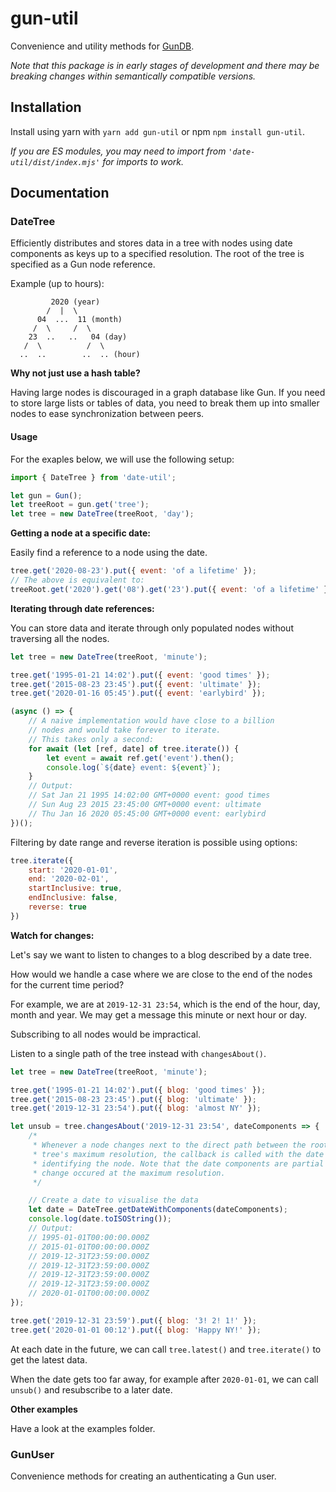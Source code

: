 # gun-util

Convenience and utility methods for [GunDB](https://github.com/amark/gun).

*Note that this package is in early stages of development and there may be breaking changes within semantically compatible versions.*

## Installation

Install using yarn with `yarn add gun-util` or npm `npm install gun-util`.

*If you are ES modules, you may need to import from `'date-util/dist/index.mjs'` for imports to work.*

## Documentation

### DateTree

Efficiently distributes and stores data in a tree with nodes using date components as keys up
to a specified resolution. The root of the tree is specified as a Gun node reference.

Example (up to hours): 

```
         2020 (year)
        /  |  \
      04  ...  11 (month)
     /  \     /  \
    23  ..   ..   04 (day)
   /  \          /  \
  ..  ..        ..  .. (hour)
```

**Why not just use a hash table?**

Having large nodes is discouraged in a graph database like Gun. If you need to store large lists or tables of data, you need to break them up into smaller nodes to ease synchronization between peers.

#### Usage

For the exaples below, we will use the following setup:

```javascript
import { DateTree } from 'date-util';

let gun = Gun();
let treeRoot = gun.get('tree');
let tree = new DateTree(treeRoot, 'day');
```

**Getting a node at a specific date:**

Easily find a reference to a node using the date.

```javascript
tree.get('2020-08-23').put({ event: 'of a lifetime' });
// The above is equivalent to:
treeRoot.get('2020').get('08').get('23').put({ event: 'of a lifetime' });
```

**Iterating through date references:**

You can store data and iterate through only populated nodes without
traversing all the nodes.

```javascript
let tree = new DateTree(treeRoot, 'minute');

tree.get('1995-01-21 14:02').put({ event: 'good times' });
tree.get('2015-08-23 23:45').put({ event: 'ultimate' });
tree.get('2020-01-16 05:45').put({ event: 'earlybird' });

(async () => {
    // A naive implementation would have close to a billion
    // nodes and would take forever to iterate.
    // This takes only a second:
    for await (let [ref, date] of tree.iterate()) {
        let event = await ref.get('event').then();
        console.log(`${date} event: ${event}`);
    }
    // Output:
    // Sat Jan 21 1995 14:02:00 GMT+0000 event: good times
    // Sun Aug 23 2015 23:45:00 GMT+0000 event: ultimate
    // Thu Jan 16 2020 05:45:00 GMT+0000 event: earlybird
})();
```

Filtering by date range and reverse iteration is possible using options:

```javascript
tree.iterate({
    start: '2020-01-01',
    end: '2020-02-01',
    startInclusive: true,
    endInclusive: false,
    reverse: true
})
```

**Watch for changes:**

Let's say we want to listen to changes to a blog described
by a date tree.

How would we handle a case where we are close to the end
of the nodes for the current time period?

For example, we are at `2019-12-31 23:54`, which is the end
of the hour, day, month and year. We may get a message this
minute or next hour or day.

Subscribing to all nodes would be impractical.

Listen to a single path of the tree instead with `changesAbout()`.

```javascript
let tree = new DateTree(treeRoot, 'minute');

tree.get('1995-01-21 14:02').put({ blog: 'good times' });
tree.get('2015-08-23 23:45').put({ blog: 'ultimate' });
tree.get('2019-12-31 23:54').put({ blog: 'almost NY' });

let unsub = tree.changesAbout('2019-12-31 23:54', dateComponents => {
    /*
     * Whenever a node changes next to the direct path between the root and the
     * tree's maximum resolution, the callback is called with the date components
     * identifying the node. Note that the date components are partial unless the
     * change occured at the maximum resolution.
     */

    // Create a date to visualise the data
    let date = DateTree.getDateWithComponents(dateComponents);
    console.log(date.toISOString());
    // Output:
    // 1995-01-01T00:00:00.000Z
    // 2015-01-01T00:00:00.000Z
    // 2019-12-31T23:59:00.000Z
    // 2019-12-31T23:59:00.000Z
    // 2019-12-31T23:59:00.000Z
    // 2019-12-31T23:59:00.000Z
    // 2020-01-01T00:00:00.000Z
});

tree.get('2019-12-31 23:59').put({ blog: '3! 2! 1!' });
tree.get('2020-01-01 00:12').put({ blog: 'Happy NY!' });
```

At each date in the future, we can call `tree.latest()`
and `tree.iterate()` to get the latest data.

When the date gets too far away, for example after `2020-01-01`,
we can call `unsub()` and resubscribe to a later date.

**Other examples**

Have a look at the examples folder.

### GunUser

Convenience methods for creating an authenticating a Gun user.

